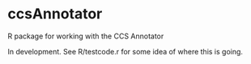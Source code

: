 # ccsAnnotator

R package for working with the CCS Annotator

In development. See R/testcode.r for some idea of where this is going.
